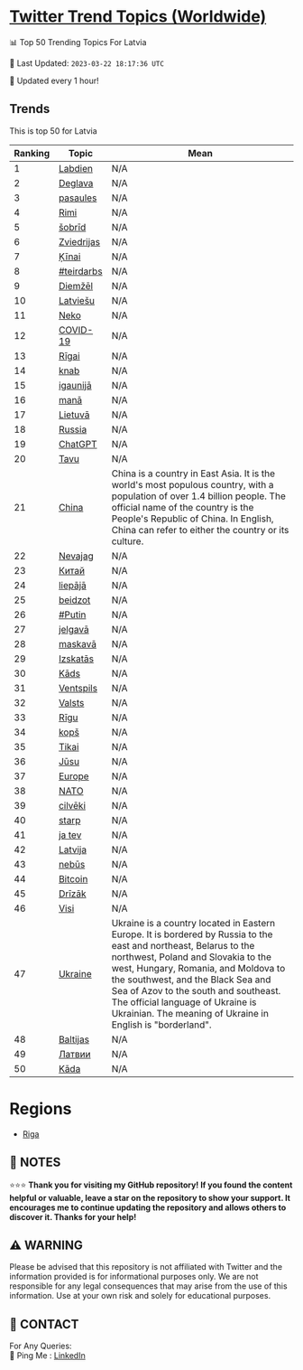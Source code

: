 [Twitter Trend Topics (Worldwide)](https://github.com/ErcinDedeoglu/Twitter-Trend-Topics)
==========


📊 Top 50 Trending Topics For Latvia

📆 Last Updated: `2023-03-22 18:17:36 UTC`

🔧 Updated every 1 hour!


## Trends

This is top 50 for Latvia

| Ranking | Topic | Mean |
| ------- | ------------ | ------------ |
| 1 | [Labdien](http://twitter.com/search?q=Labdien) | N/A |
| 2 | [Deglava](http://twitter.com/search?q=Deglava) | N/A |
| 3 | [pasaules](http://twitter.com/search?q=pasaules) | N/A |
| 4 | [Rimi](http://twitter.com/search?q=Rimi) | N/A |
| 5 | [šobrīd](http://twitter.com/search?q=%c5%a1obr%c4%abd) | N/A |
| 6 | [Zviedrijas](http://twitter.com/search?q=Zviedrijas) | N/A |
| 7 | [Ķīnai](http://twitter.com/search?q=%c4%b6%c4%abnai) | N/A |
| 8 | [#teirdarbs](http://twitter.com/search?q=%23teirdarbs) | N/A |
| 9 | [Diemžēl](http://twitter.com/search?q=Diem%c5%be%c4%93l) | N/A |
| 10 | [Latviešu](http://twitter.com/search?q=Latvie%c5%a1u) | N/A |
| 11 | [Neko](http://twitter.com/search?q=Neko) | N/A |
| 12 | [COVID-19](http://twitter.com/search?q=COVID-19) | N/A |
| 13 | [Rīgai](http://twitter.com/search?q=R%c4%abgai) | N/A |
| 14 | [knab](http://twitter.com/search?q=knab) | N/A |
| 15 | [igaunijā](http://twitter.com/search?q=igaunij%c4%81) | N/A |
| 16 | [manā](http://twitter.com/search?q=man%c4%81) | N/A |
| 17 | [Lietuvā](http://twitter.com/search?q=Lietuv%c4%81) | N/A |
| 18 | [Russia](http://twitter.com/search?q=Russia) | N/A |
| 19 | [ChatGPT](http://twitter.com/search?q=ChatGPT) | N/A |
| 20 | [Tavu](http://twitter.com/search?q=Tavu) | N/A |
| 21 | [China](http://twitter.com/search?q=China) | China is a country in East Asia. It is the world's most populous country, with a population of over 1.4 billion people. The official name of the country is the People's Republic of China. In English, China can refer to either the country or its culture. |
| 22 | [Nevajag](http://twitter.com/search?q=Nevajag) | N/A |
| 23 | [Китай](http://twitter.com/search?q=%d0%9a%d0%b8%d1%82%d0%b0%d0%b9) | N/A |
| 24 | [liepājā](http://twitter.com/search?q=liep%c4%81j%c4%81) | N/A |
| 25 | [beidzot](http://twitter.com/search?q=beidzot) | N/A |
| 26 | [#Putin](http://twitter.com/search?q=%23Putin) | N/A |
| 27 | [jelgavā](http://twitter.com/search?q=jelgav%c4%81) | N/A |
| 28 | [maskavā](http://twitter.com/search?q=maskav%c4%81) | N/A |
| 29 | [Izskatās](http://twitter.com/search?q=Izskat%c4%81s) | N/A |
| 30 | [Kāds](http://twitter.com/search?q=K%c4%81ds) | N/A |
| 31 | [Ventspils](http://twitter.com/search?q=Ventspils) | N/A |
| 32 | [Valsts](http://twitter.com/search?q=Valsts) | N/A |
| 33 | [Rīgu](http://twitter.com/search?q=R%c4%abgu) | N/A |
| 34 | [kopš](http://twitter.com/search?q=kop%c5%a1) | N/A |
| 35 | [Tikai](http://twitter.com/search?q=Tikai) | N/A |
| 36 | [Jūsu](http://twitter.com/search?q=J%c5%absu) | N/A |
| 37 | [Europe](http://twitter.com/search?q=Europe) | N/A |
| 38 | [NATO](http://twitter.com/search?q=NATO) | N/A |
| 39 | [cilvēki](http://twitter.com/search?q=cilv%c4%93ki) | N/A |
| 40 | [starp](http://twitter.com/search?q=starp) | N/A |
| 41 | [ja tev](http://twitter.com/search?q=ja+tev) | N/A |
| 42 | [Latvija](http://twitter.com/search?q=Latvija) | N/A |
| 43 | [nebūs](http://twitter.com/search?q=neb%c5%abs) | N/A |
| 44 | [Bitcoin](http://twitter.com/search?q=Bitcoin) | N/A |
| 45 | [Drīzāk](http://twitter.com/search?q=Dr%c4%abz%c4%81k) | N/A |
| 46 | [Visi](http://twitter.com/search?q=Visi) | N/A |
| 47 | [Ukraine](http://twitter.com/search?q=Ukraine) | Ukraine is a country located in Eastern Europe. It is bordered by Russia to the east and northeast, Belarus to the northwest, Poland and Slovakia to the west, Hungary, Romania, and Moldova to the southwest, and the Black Sea and Sea of Azov to the south and southeast. The official language of Ukraine is Ukrainian. The meaning of Ukraine in English is "borderland". |
| 48 | [Baltijas](http://twitter.com/search?q=Baltijas) | N/A |
| 49 | [Латвии](http://twitter.com/search?q=%d0%9b%d0%b0%d1%82%d0%b2%d0%b8%d0%b8) | N/A |
| 50 | [Kāda](http://twitter.com/search?q=K%c4%81da) | N/A |



# Regions

* [Riga](</Latvia/Riga.md>)



## 📝 NOTES

⭐⭐⭐ **Thank you for visiting my GitHub repository! If you found the content helpful or valuable, leave a star on the repository to show your support. It encourages me to continue updating the repository and allows others to discover it. Thanks for your help!**


## ⚠️ WARNING

Please be advised that this repository is not affiliated with Twitter and the information provided is for informational purposes only. We are not responsible for any legal consequences that may arise from the use of this information. Use at your own risk and solely for educational purposes.


## 📨 CONTACT

 For Any Queries:  
            🏓 Ping Me : [LinkedIn](https://www.linkedin.com/in/ercindedeoglu/)
